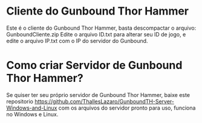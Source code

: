 # Cliente do Gunbound Thor Hammer
Este é o cliente do Gunbound Thor Hammer, basta descompactar o arquivo: GunboundCliente.zip
Edite o arquivo ID.txt para alterar seu ID de jogo, e edite o arquivo IP.txt com o IP do servidor do Gunbound.

# Como criar Servidor de Gunbound Thor Hammer?
Se quiser ter seu próprio servidor de Gunbound Thor Hammer, baixe este repositorio https://github.com/ThallesLazaro/GunboundTH-Server-Windows-and-Linux com os arquivos do servidor pronto para uso, funciona no Windows e Linux.
